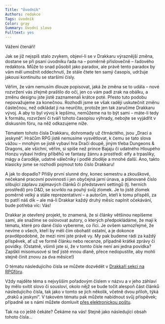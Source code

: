 ```yaml
---
Title: "Úvodník"
Authors: redakce
Tags: úvodník
Color: gray
Summary: Úvodní slovo
Fulltext: yes
---
```

Vážení čtenáři!

Jak se již nejspíš stalo zvykem, objeví-li se v Drakkaru výraznější změna, dostane se při psaní úvodníku řada na – poměrně příslovečně – řadového redaktora. Může to snad působit jako paradox, ale právě tento paradox by vám měl umožnit oddechnutí, že stále čtete ten samý časopis, udržuje jakousi kontinuitu se staršími čísly.

Věřím, že vám nemusím dlouze popisovat, jaká že změna se to udála – nové rozvržení vás zřejmě praštilo do očí, jen co vám padl zrak na obálku, a změnu designu jste jistě zaznamenali krátce poté. Přesto tuto podobu nepovažujeme za konečnou. Rozhodli jsme se však raději uskutečnit změnu částečnou, než odkládat ji na neurčito, protože jen tak zaručíme Drakkaru vývoj. A aby to byl vývoj k lepšímu, nemůžeme na to být sami – máte-li tedy k formátu, rozvržení či tváři tohoto časopisu výhrady, nebojte se vyjádřit v diskusním fóru, na něž odkazujeme níže.

Tématem tohoto čísla Drakkaru, dohromady už čtrnáctého, jsou „Draci a jeskyně“. Hráčům RPG jistě nemusíme vysvětlovat, k čemu se tato slova vážou – mnohým se jistě vybaví hra Dračí doupě, jiným třeba Dungeons &amp; Dragons, ale všichni, věřím, si spíše než prince Bajaju či udatného Hloupého Honzu vybaví hrdiny příběhů ve fantasy žánru a prostředí: elfy a trpaslíky, mágy a čaroděje, udatné válečníky i podlé zloděje a mnohé další. Ano, takto klasicky jsme se rozhodli pojmout toto číslo Drakkaru!

A jak to dopadlo? Přišly první slunné dny, konec semestru a zkouškové, nečekané pracovní povinnosti i jen obyčejná jarní únava, a plánované číslo slibující záplavu zajímavých článků či představení settingů (tj. herních prostředí) pro D&amp;D, se scvrklo na pouhý svůj zlomek. Je to jistě zlomek poměrně velký a stále reprezentativní – a autorům, kteří k tomu přispěli, za to patří náš dík – ale má-li Drakkar každý druhý měsíc naplnit očekávání, bude potřeba víc: Vás!

Drakkar je otevřený projekt, to znamená, že si články většinou nepíšeme sami, ale snažíme se oslovovat autory, o kterých předpokládáme, že mají k tématu, které pro dané číslo vybereme, co říci. Je ovšem samozřejmé, že nevíme o všech, kteří by měli čím obohatit ostatní, a je dokonce pravděpodobné, že mezi nimi jste právě vy. My pak budeme rádi za každý příspěvek, ať už ve formě článku nebo recenze, případně krátké zprávy či povídky. (Ostatně, všimli jste si, že v tomto čísle není ani jedna povídka? Zapšklí misomusové si teď jistě mnou dlaně, přece nedopustíte, aby mohli stejně činit znovu za dva měsíce!)

O tématu následujícího čísla se můžete dozvědět v <a href="http://rpgforum.cz/forum/viewtopic.php?f=204&amp;t=7027">Drakkaří sekci na RPGfóru</a>.

Vždy najděte téma s nejvyšším pořadovým číslem v názvu a v jeho záhlaví by mělo svítit slovo či sousloví, okolo nějž se bude točit alespoň část článků následujícího čísla, tak jako v tomto se jich několik, včetně dvou příloh, týká „draků a jeskyní“. V takovém tématu pak můžete nabídnout svůj příspěvek; případně se s námi můžete domluvit <a href="mailto:drakkarlod@centrum.cz">přes elektronickou poštu</a>.

Tak na co ještě čekáte? Čekáme na vás! Stejně jako následující obsah tohoto čísla…
